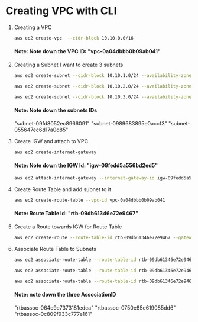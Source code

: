 # Creating VPC with CLI

1. Creating a VPC

   ~~~sh
   aws ec2 create-vpc  --cidr-block 10.10.0.0/16
   ~~~
      #### Note: Note down the VPC ID: "vpc-0a04dbbb0b09ab041"

2. Creating a Subnet
   I want to create 3 subnets

   ~~~sh
   aws ec2 create-subnet --cidr-block 10.10.1.0/24 --availability-zone us-east-2a --vpc-id vpc-0a04dbbb0b09ab041

   aws ec2 create-subnet --cidr-block 10.10.2.0/24 --availability-zone us-east-2b --vpc-id vpc-0a04dbbb0b09ab041

   aws ec2 create-subnet --cidr-block 10.10.3.0/24 --availability-zone us-east-2c --vpc-id vpc-0a04dbbb0b09ab041
   ~~~   
   #### Note: Note down the subnets IDs
   "subnet-09fd8052ec8966091"
   "subnet-0989683895e0accf3"
   "subnet-055647ec6d17a0d85"

3. Create IGW and attach to VPC 
   ~~~sh
   aws ec2 create-internet-gateway 
   ~~~
   #### Note: Note down the IGW Id: "igw-09fedd5a556bd2ed5"
   ~~~sh
   aws ec2 attach-internet-gateway --internet-gateway-id igw-09fedd5a556bd2ed5 --vpc-id vpc-0a04dbbb0b09ab041
   ~~~

4. Create Route Table and add subnet to it
   ~~~sh
   aws ec2 create-route-table --vpc-id vpc-0a04dbbb0b09ab041 
   ~~~
   #### Note: Route Table Id: "rtb-09db61346e72e9467"

5. Create a Route towards IGW for Route Table
   ~~~sh
   aws ec2 create-route --route-table-id rtb-09db61346e72e9467 --gateway-id igw-09fedd5a556bd2ed5 --destination-cidr-block 0.0.0.0/0
   ~~~

6. Associate Route Table to Subnets
   ~~~sh
   aws ec2 associate-route-table --route-table-id rtb-09db61346e72e9467 --subnet-id subnet-09fd8052ec8966091

   aws ec2 associate-route-table --route-table-id rtb-09db61346e72e9467 --subnet-id subnet-0989683895e0accf3

   aws ec2 associate-route-table --route-table-id rtb-09db61346e72e9467 --subnet-id subnet-055647ec6d17a0d85 
   ~~~ 
   #### Note: note down the three AssociationID
      "rtbassoc-064c9e7373181edca"
      "rtbassoc-0750e85e619085dd6"
      "rtbassoc-0c809f933c777e161"
